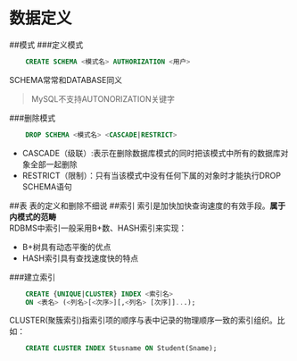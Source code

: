 数据定义
======
##模式
###定义模式
```sql
	CREATE SCHEMA <模式名> AUTHORIZATION <用户>
```
SCHEMA常常和DATABASE同义
>MySQL不支持AUTONORIZATION关键字

###删除模式
```sql
	DROP SCHEMA <模式名> <CASCADE|RESTRICT>
```
* CASCADE（级联）:表示在删除数据库模式的同时把该模式中所有的数据库对象全部一起删除
* RESTRICT（限制）：只有当该模式中没有任何下属的对象时才能执行DROP SCHEMA语句

##表
表的定义和删除不细说
##索引
索引是加快加快查询速度的有效手段。**属于内模式的范畴**  
RDBMS中索引一般采用B+数、HASH索引来实现：
- B+树具有动态平衡的优点
- HASH索引具有查找速度快的特点

###建立索引
```sql
	CREATE {UNIQUE|CLUSTER} INDEX <索引名>
	ON <表名> (<列名>[<次序>][,<列名> [次序]]...);
```
CLUSTER(聚簇索引)指索引项的顺序与表中记录的物理顺序一致的索引组织。比如：
```sql
	CREATE CLUSTER INDEX Stusname ON Student(Sname);
```
